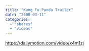 ```yaml
---
title: "Kung Fu Panda Trailer"
date: "2008-03-11"
categories: 
  - "shares"
  - "videos"
---
```


https://dailymotion.com/video/x4m1zj
